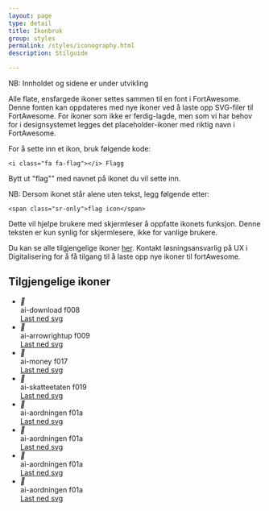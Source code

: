 ```yaml
---
layout: page
type: detail
title: Ikonbruk
group: styles
permalink: /styles/iconography.html
description: Stilguide

---
```


<div id="alert-no-arrow" class="a-message a-message-error a-message--arrow-off a-message--fullwidth mb-2 a-py-minus-1">
  NB: Innholdet og sidene er under utvikling
</div>

Alle flate, ensfargede ikoner settes sammen til en font i FortAwesome. Denne fonten kan oppdateres med nye ikoner ved å laste opp SVG-filer til FortAwesome. For ikoner som ikke er ferdig-lagde, men som vi har behov for i designsystemet legges det placeholder-ikoner med riktig navn i FortAwesome.

For å sette inn et ikon, bruk følgende kode:

```
<i class="fa fa-flag"></i> Flagg
```

Bytt ut "flag"" med navnet på ikonet du vil sette inn.

NB: Dersom ikonet står alene uten tekst, legg følgende etter:

```
<span class="sr-only">flag icon</span>
```

Dette vil hjelpe brukere med skjermleser å oppfatte ikonets funksjon. Denne teksten er kun synlig for skjermlesere, ikke for vanlige brukere.

Du kan se alle tilgjengelige ikoner [her](/styleguide/fortAwesome/demo.html). Kontakt løsningsansvarlig på UX i Digitalisering for å få tilgang til å laste opp nye ikoner til fortAwesome. 

<h2> Tilgjengelige ikoner </h2>

<ul class="no-decoration">
	<li class="a-st-iconItem">
	    <div class="a-st-iconPreview">
	    	<i class="ai ai-lg">&#xf008;</i>
	    </div>
	    <div class="a-st-iconLabel">
	    	<span class="">ai-download</span>
	    	<span class="d-block">f008</span>
	    </div>
	  	<a href="../fortAwesome/icons/svg/download.svg">Last ned svg</a>
	</li>
	<li class="a-st-iconItem">
	    <div class="a-st-iconPreview">
	    	<i class="ai ai-lg">&#xf009;</i>
	    </div>
	    <div class="a-st-iconLabel">
	    	<span class="">ai-arrowrightup</span>
	    	<span class="d-block">f009</span>
	    </div>
	  	<a href="../fortAwesome/icons/svg/arrowrightup.svg">Last ned svg</a>
	</li>
	<li class="a-st-iconItem">
	    <div class="a-st-iconPreview">
	    	<i class="ai ai-lg">&#xf017;</i>
	    </div>
	    <div class="a-st-iconLabel">
	    	<span class="">ai-money</span>
	    	<span class="d-block">f017</span>
	    </div>
	  	<a href="../fortAwesome/icons/svg/money.svg">Last ned svg</a>
	</li>
	<li class="a-st-iconItem">
	    <div class="a-st-iconPreview">
	    	<i class="ai ai-lg">&#xf019;</i>
	    </div>
	    <div class="a-st-iconLabel">
	    	<span class="">ai-skatteetaten</span>
	    	<span class="d-block">f019</span>
	    </div>
	  	<a href="../fortAwesome/icons/svg/skatteetaten.svg">Last ned svg</a>
	</li>
	<li class="a-st-iconItem">
	    <div class="a-st-iconPreview">
	    	<i class="ai ai-lg">&#xf01a;</i>
	    </div>
	    <div class="a-st-iconLabel">
	    	<span class="">ai-aordningen</span>
	    	<span class="d-block">f01a</span>
	    </div>
	  	<a href="../fortAwesome/icons/svg/aordningen.svg">Last ned svg</a>
	</li>
	<li class="a-st-iconItem">
	    <div class="a-st-iconPreview">
	    	<i class="ai ai-lg">&#xf01a;</i>
	    </div>
	    <div class="a-st-iconLabel">
	    	<span class="">ai-aordningen</span>
	    	<span class="d-block">f01a</span>
	    </div>
	  	<a href="../fortAwesome/icons/svg/aordningen.svg">Last ned svg</a>
	</li>
	<li class="a-st-iconItem">
	    <div class="a-st-iconPreview">
	    	<i class="ai ai-lg">&#xf01a;</i>
	    </div>
	    <div class="a-st-iconLabel">
	    	<span class="">ai-aordningen</span>
	    	<span class="d-block">f01a</span>
	    </div>
	  	<a href="../fortAwesome/icons/svg/aordningen.svg">Last ned svg</a>
	</li>
	<li class="a-st-iconItem">
	    <div class="a-st-iconPreview">
	    	<i class="ai ai-lg">&#xf01a;</i>
	    </div>
	    <div class="a-st-iconLabel">
	    	<span class="">ai-aordningen</span>
	    	<span class="d-block">f01a</span>
	    </div>
	  	<a href="../fortAwesome/icons/svg/aordningen.svg">Last ned svg</a>
	</li>
</ul>